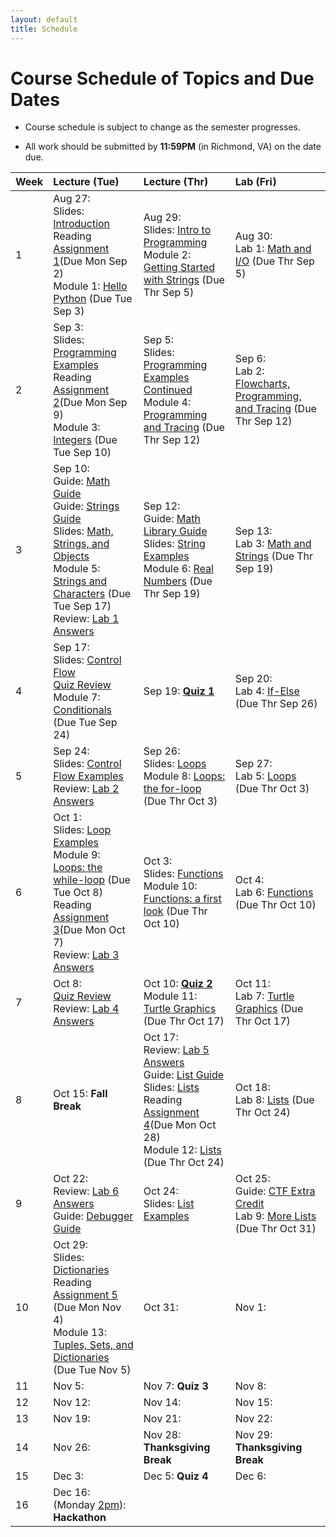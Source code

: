 ```yaml
---
layout: default
title: Schedule
---
```


# Course Schedule of Topics and Due Dates

* Course schedule is subject to change as the semester progresses. 

* All work should be submitted by **11:59PM** (in Richmond, VA) on the date due.

| Week | Lecture (Tue)                              | Lecture (Thr)                                 | Lab (Fri)                                        |
| :--- | :---                                       | :---                                          | :---                                                  |
| 1    | Aug 27:  <br />Slides: [Introduction](lectures/Lecture1_CS105.pdf)<br />Reading [Assignment 1](reading/1)(Due Mon Sep 2)<br /> Module 1: [Hello Python](module/1) (Due Tue Sep 3)               | Aug 29:  <br />Slides: [Intro to Programming](lectures/Lecture2_CS105.pdf) <br /> Module 2: [Getting Started with Strings](module/2) (Due Thr Sep 5)                                  | Aug 30:   <br />Lab 1: [Math and I/O](lab/1) (Due Thr Sep 5)                |
| 2    | Sep  3: <br />Slides: [Programming Examples](lectures/Lecture3_CS105.pdf)<br />Reading [Assignment 2](reading/2)(Due Mon Sep 9)<br /> Module 3: [Integers](module/3) (Due Tue Sep 10)    | Sep  5:    <br />Slides: [Programming Examples Continued](lectures/Lecture4_CS105.pdf)<br /> Module 4: [Programming and Tracing](module/4) (Due Thr Sep 12)  | Sep  6: <br />Lab 2: [Flowcharts, Programming, and Tracing](lab/2) (Due Thr Sep 12)         |
| 3    | Sep 10: <br />Guide: [Math Guide](guides/pymath) <br />Guide: [Strings Guide](guides/string) <br />Slides: [Math, Strings, and Objects](lectures/Lecture5_CS105.pdf) <br /> Module 5: [Strings and Characters](module/5) (Due Tue Sep 17)  <br />Review: [Lab 1 Answers](lab/70541802) | Sep 12: <br />Guide: [Math Library Guide](guides/math)  <br />Slides: [String Examples](lectures/Lecture6_CS105.pdf) <br /> Module 6: [Real Numbers](module/6) (Due Thr Sep 19)     | Sep 13: <br />Lab 3: [Math and Strings](lab/3) (Due Thr Sep 19)         |
| 4    | Sep 17: <br />Slides: [Control Flow](lectures/Lecture7_CS105.pdf)<br />[Quiz Review](/lecture/q1)  <br />Module 7: [Conditionals](module/7) (Due Tue Sep 24) | Sep 19: [**Quiz 1**](quiz/1)      | Sep 20:  <br />Lab 4: [If-Else](lab/4) (Due Thr Sep 26) |
| 5    | Sep 24: <br />Slides: [Control Flow Examples](lectures/Lecture8_CS105.pdf) <br />Review: [Lab 2 Answers](lab/49430217)   | Sep 26: <br />Slides: [Loops](lectures/Lecture9_CS105.pdf) <br />Module 8: [Loops: the for-loop](module/8) (Due Thr Oct 3)    | Sep 27: <br />Lab 5: [Loops](lab/5) (Due Thr Oct 3)          |
| 6    | Oct  1: <br />Slides: [Loop Examples](lectures/Lecture10_CS105.pdf) <br />Module 9: [Loops: the while-loop](module/9) (Due Tue Oct 8) <br />Reading [Assignment 3](reading/3)(Due Mon Oct 7) <br />Review: [Lab 3 Answers](lab/84727923)     | Oct  3: <br />Slides: [Functions](lectures/Lecture11_CS105.pdf) <br />Module 10: [Functions: a first look](module/10) (Due Thr Oct 10) | Oct  4: <br />Lab 6: [Functions](lab/6) (Due Thr Oct 10)         |
| 7    | Oct  8:<br />[Quiz Review](/lecture/q2) <br />Review: [Lab 4 Answers](lab/93741234)     | Oct 10: [**Quiz 2**](quiz/2)  <br />Module 11: [Turtle Graphics](module/11) (Due Thr Oct 17)   | Oct 11: <br />Lab 7: [Turtle Graphics](lab/7) (Due Thr Oct 17)         |
| 8    | Oct 15: **Fall Break**     | Oct 17: <br />Review: [Lab 5 Answers](lab/46294911) <br />Guide: [List Guide](guides/list) <br />Slides: [Lists](lectures/Lecture15_CS105.pdf)<br />Reading [Assignment 4](reading/4)(Due Mon Oct 28)<br />Module 12: [Lists](module/12) (Due Thr Oct 24) | Oct 18: <br />Lab 8: [Lists](lab/8) (Due Thr Oct 24) |
| 9    | Oct 22:<br />Review: [Lab 6 Answers](lab/12831237) <br />Guide: [Debugger Guide](guides/debug)      | Oct 24: <br />Slides: [List Examples](lectures/Lecture16_CS105.pdf)     | Oct 25: <br />Guide: [CTF Extra Credit](guides/ctf) <br />Lab 9: [More Lists](lab/9) (Due Thr Oct 31)         |
| 10   | Oct 29: <br />Slides: [Dictionaries](lectures/Lecture17_CS105.pdf) <br />Reading [Assignment 5](reading/5) (Due Mon Nov 4)<br />Module 13: [Tuples, Sets, and Dictionaries](module/13) (Due Tue Nov 5)    | Oct 31:      | Nov  1:          |
| 11   | Nov  5:     | Nov  7: **Quiz 3**     | Nov  8:          |
| 12   | Nov 12:     | Nov 14:      | Nov 15:          |
| 13   | Nov 19:     | Nov 21:      | Nov 22:          |
| 14   | Nov 26:     | Nov 28: **Thanksgiving Break**      | Nov 29: **Thanksgiving Break**         |
| 15   | Dec  3:     | Dec  5: **Quiz 4**      | Dec  6:          |
| 16   | Dec 16: (Monday <u>2pm</u>):<br /> **Hackathon**     |             |                        |









